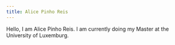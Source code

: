 ```yaml
---
title: Alice Pinho Reis
---
```

Hello, I am Alice Pinho Reis. I am currently doing my Master at the University of Luxemburg.
